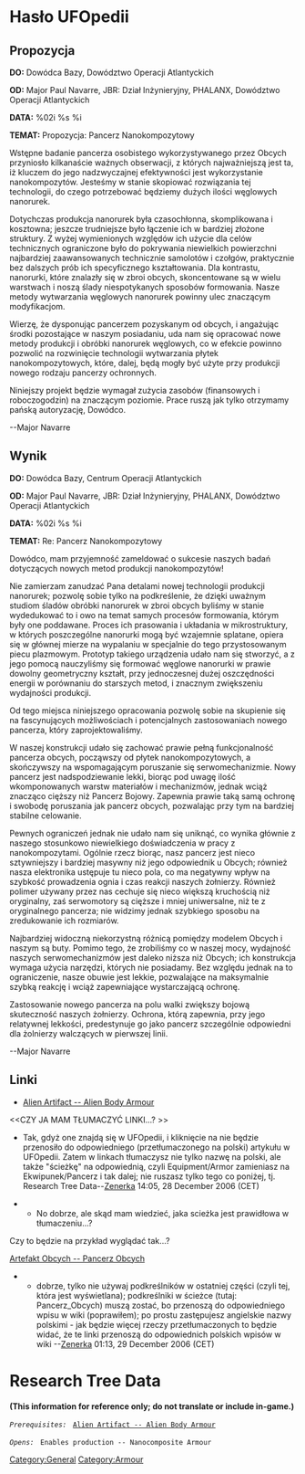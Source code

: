 # Hasło UFOpedii

## Propozycja

**DO:** Dowódca Bazy, Dowództwo Operacji Atlantyckich

**OD:** Major Paul Navarre, JBR: Dział Inżynieryjny, PHALANX, Dowództwo
Operacji Atlantyckich

**DATA:** %02i %s %i

**TEMAT:** Propozycja: Pancerz Nanokompozytowy

Wstępne badanie pancerza osobistego wykorzystywanego przez Obcych
przyniosło kilkanaście ważnych obserwacji, z których najważniejszą jest
ta, iż kluczem do jego nadzwyczajnej efektywności jest wykorzystanie
nanokompozytów. Jesteśmy w stanie skopiować rozwiązania tej technologii,
do czego potrzebować będziemy dużych ilości węglowych nanorurek.

Dotychczas produkcja nanorurek była czasochłonna, skomplikowana i
kosztowna; jeszcze trudniejsze było łączenie ich w bardziej złożone
struktury. Z wyżej wymienionych względów ich użycie dla celów
technicznych ograniczone było do pokrywania niewielkich powierzchni
najbardziej zaawansowanych technicznie samolotów i czołgów, praktycznie
bez dalszych prób ich specyficznego kształtowania. Dla kontrastu,
nanorurki, które znalazły się w zbroi obcych, skoncentowane są w wielu
warstwach i noszą ślady niespotykanych sposobów formowania. Nasze metody
wytwarzania węglowych nanorurek powinny ulec znaczącym modyfikacjom.

Wierzę, że dysponując pancerzem pozyskanym od obcych, i angażując środki
pozostające w naszym posiadaniu, uda nam się opracować nowe metody
produkcji i obróbki nanorurek węglowych, co w efekcie powinno pozwolić
na rozwinięcie technologii wytwarzania płytek nanokompozytowych, które,
dalej, będą mogły być użyte przy produkcji nowego rodzaju pancerzy
ochronnych.

Niniejszy projekt będzie wymagał zużycia zasobów (finansowych i
roboczogodzin) na znaczącym poziomie. Prace ruszą jak tylko otrzymamy
pańską autoryzację, Dowódco.

--Major Navarre

## Wynik

**DO:** Dowódca Bazy, Centrum Operacji Atlantyckich

**OD:** Major Paul Navarre, JBR: Dział Inżynieryjny, PHALANX, Dowództwo
Operacji Atlantyckich

**DATA:** %02i %s %i

**TEMAT:** Re: Pancerz Nanokompozytowy

Dowódco, mam przyjemność zameldować o sukcesie naszych badań dotyczących
nowych metod produkcji nanokompozytów!

Nie zamierzam zanudzać Pana detalami nowej technologii produkcji
nanorurek; pozwolę sobie tylko na podkreślenie, że dzięki uważnym
studiom śladów obróbki nanorurek w zbroi obcych byliśmy w stanie
wydedukować to i owo na temat samych procesów formowania, którym były
one poddawane. Proces ich prasowania i układania w mikrostruktury, w
których poszczególne nanorurki mogą być wzajemnie splatane, opiera się w
głównej mierze na wypalaniu w specjalnie do tego przystosowanym piecu
plazmowym. Prototyp takiego urządzenia udało nam się stworzyć, a z jego
pomocą nauczyliśmy się formować węglowe nanorurki w prawie dowolny
geometryczny kształt, przy jednoczesnej dużej oszczędności energii w
porównaniu do starszych metod, i znacznym zwiększeniu wydajności
produkcji.

Od tego miejsca niniejszego opracowania pozwolę sobie na skupienie się
na fascynujących możliwościach i potencjalnych zastosowaniach nowego
pancerza, który zaprojektowaliśmy.

W naszej konstrukcji udało się zachować prawie pełną funkcjonalność
pancerza obcych, począwszy od płytek nanokompozytowych, a skończywszy na
wspomagającym poruszanie się serwomechanizmie. Nowy pancerz jest
nadspodziewanie lekki, biorąc pod uwagę ilość wkomponowanych warstw
materiałów i mechanizmów, jednak wciąż znacząco cięższy niż Pancerz
Bojowy. Zapewnia prawie taką samą ochronę i swobodę poruszania jak
pancerz obcych, pozwalając przy tym na bardziej stabilne celowanie.

Pewnych ograniczeń jednak nie udało nam się uniknąć, co wynika głównie z
naszego stosunkowo niewielkiego doświadczenia w pracy z nanokompozytami.
Ogólnie rzecz biorąc, nasz pancerz jest nieco sztywniejszy i bardziej
masywny niż jego odpowiednik u Obcych; również nasza elektronika
ustępuje tu nieco pola, co ma negatywny wpływ na szybkość prowadzenia
ognia i czas reakcji naszych żołnierzy. Również polimer używany przez
nas cechuje się nieco większą kruchością niż oryginalny, zaś serwomotory
są cięższe i mniej uniwersalne, niż te z oryginalnego pancerza; nie
widzimy jednak szybkiego sposobu na zredukowanie ich rozmiarów.

Najbardziej widoczną niekorzystną różnicą pomiędzy modelem Obcych i
naszym są buty. Pomimo tego, że zrobiliśmy co w naszej mocy, wydajność
naszych serwomechanizmów jest daleko niższa niż Obcych; ich konstrukcja
wymaga użycia narzędzi, których nie posiadamy. Bez względu jednak na to
ograniczenie, nasze obuwie jest lekkie, pozwalające na maksymalnie
szybką reakcję i wciąż zapewniające wystarczającą ochronę.

Zastosowanie nowego pancerza na polu walki zwiększy bojową skuteczność
naszych żołnierzy. Ochrona, którą zapewnia, przy jego relatywnej
lekkości, predestynuje go jako pancerz szczególnie odpowiedni dla
żolnierzy walczących w pierwszej linii.

--Major Navarre

## Linki

- [Alien Artifact -- Alien Body
  Armour](Equipment/Armor/Alien_Body_Armour "wikilink")

\<\<CZY JA MAM TŁUMACZYĆ LINKI...? \>\>

- Tak, gdyż one znajdą się w UFOpedii, i kliknięcie na nie będzie
  przenosiło do odpowiedniego (przetłumaczonego na polski) artykułu w
  UFOpedii. Zatem w linkach tłumaczysz nie tylko nazwę na polski, ale
  także "ścieżkę" na odpowiednią, czyli Equipment/Armor zamieniasz na
  Ekwipunek/Pancerz i tak dalej; nie ruszasz tylko tego co poniżej, tj.
  Research Tree Data--[Zenerka](User:Zenerka "wikilink") 14:05, 28
  December 2006 (CET)

<!-- -->

- - No dobrze, ale skąd mam wiedzieć, jaka scieżka jest prawidłowa w
    tłumaczeniu...?

Czy to będzie na przykład wyglądać tak...?

[Artefakt Obcych -- Pancerz
Obcych](Ekwipunek/Pancerz/Pancerz_Obcych "wikilink")

- - dobrze, tylko nie używaj podkreślników w ostatniej części (czyli
    tej, która jest wyświetlana); podkreślniki w ścieżce (tutaj:
    Pancerz_Obcych) muszą zostać, bo przenoszą do odpowiedniego wpisu w
    wiki (poprawiłem); po prostu zastępujesz angielskie nazwy polskimi -
    jak będzie więcej rzeczy przetłumaczonych to będzie widać, że te
    linki przenoszą do odpowiednich polskich wpisów w wiki
    --[Zenerka](User:Zenerka "wikilink") 01:13, 29 December 2006 (CET)

# Research Tree Data

**(This information for reference only; do not translate or include
in-game.)**

*`Prerequisites:`*
` `[`Alien Artifact -- Alien Body Armour`](Equipment/Armor/Alien_Body_Armour "wikilink")

*`Opens:`*
` Enables production -- Nanocomposite Armour`

[Category:General](Category:General "wikilink")
[Category:Armour](Category:Armour "wikilink")